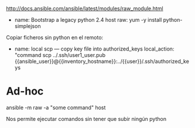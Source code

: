 http://docs.ansible.com/ansible/latest/modules/raw_module.html

- name: Bootstrap a legacy python 2.4 host
  raw: yum -y install python-simplejson



Copiar ficheros sin python en el remoto:
- name: local scp — copy key file into authorized_keys
  local_action: "command scp ../.ssh/user1_user.pub {{ansible_user}}@{{inventory_hostname}}:../{{user}}/.ssh/authorized_keys


# Ad-hoc
ansible -m raw -a "some command" host

Nos permite ejecutar comandos sin tener que subir ningún python
